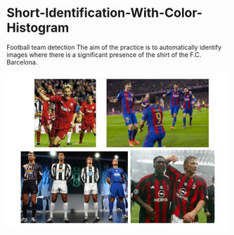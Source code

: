 # Short-Identification-With-Color-Histogram
Football team detection The aim of the practice is to automatically identify images where there is a significant presence of the shirt of the F.C. Barcelona. 


![Alt text](cv_5.png)

